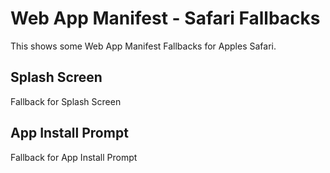 # Web App Manifest - Safari Fallbacks

This shows some Web App Manifest Fallbacks for Apples Safari.

## Splash Screen

Fallback for Splash Screen

## App Install Prompt

Fallback for App Install Prompt